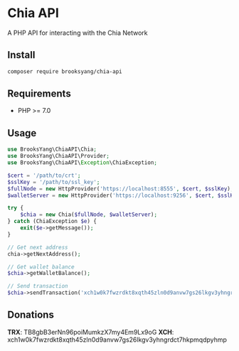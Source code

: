 # Chia API
A PHP API for interacting with the Chia Network

## Install

```bash
composer require brooksyang/chia-api
```
## Requirements

* PHP >= 7.0

## Usage

```php
use BrooksYang\ChiaAPI\Chia;
use BrooksYang\ChiaAPI\Provider;
use BrooksYang\ChiaAPI\Exception\ChiaException;

$cert = '/path/to/crt';
$sslKey = '/path/to/ssl_key';
$fullNode = new HttpProvider('https://localhost:8555', $cert, $sslKey);
$walletServer = new HttpProvider('https://localhost:9256', $cert, $sslKey);

try {
    $chia = new Chia($fullNode, $walletServer);
} catch (ChiaException $e) {
    exit($e->getMessage());
}

// Get next address
chia->getNextAddress();

// Get wallet balance
$chia->getWalletBalance();

// Send transaction
$chia->sendTransaction('xch1w0k7fwzrdkt8xqth45zln0d9anvw7gs26lkgv3yhngrdct7hkpmqdpyhmp', 1);
```

## Donations
**TRX**: TB8gbB3erNn96poiMumkzX7my4Em9Lx9oG
**XCH**: xch1w0k7fwzrdkt8xqth45zln0d9anvw7gs26lkgv3yhngrdct7hkpmqdpyhmp
